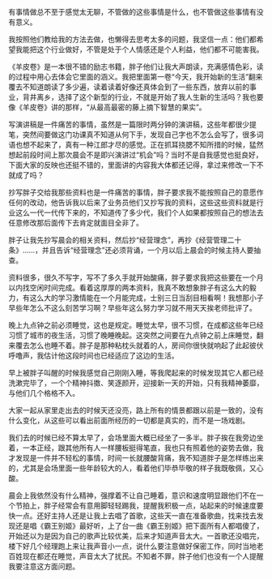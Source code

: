 有事情做总不至于感觉太无聊，不管做的这些事情是什么，也不管做这些事情有没有意义。

我按照他们教给我的方法去做，也懒得去思考太多的问题，我坚信一点：他们都希望我能把这个行业做好，不管是处于个人情感还是个人利益，他们都不可能害我。

《羊皮卷》是一本很不错的励志书籍，胖子他们让我大声朗读，充满感情色彩，读的过程中用心去体会它里面的涵义。我把里面第一卷“今天，我开始新的生活”翻来覆去不知道朗读了多少遍，读着读着好像还真体会到了一些东西，放弃以前的事业，背井离乡，选择了这个新型的行业，不就是开始了我人生新的生活吗？我也要像《羊皮卷》讲的那样，“从最高最密的藤上摘下智慧的果实”。

写演讲稿是一件痛苦的事情，虽然是一篇限时两分钟的演讲稿，这些年都很少提笔，突然间要做这门功课真不知道从何下手，发现自己字也不怎么会写了，很多词语也想不起来了，真有一种江郎才尽的感觉。正在抓耳挠腮不知所措的时候，猛然想起前段时间上那次晨会不是即兴演讲过“机会”吗？当时不是自我感觉也挺良好，下面大家的反映也还挺不错的，里面讲的内容我大体都还记得，拿过来修改一下不就成了吗？

抄写胖子交给我那些资料也是一件痛苦的事情，胖子要求我不能按照自己的意愿作任何的改动，他告诉我以后来了业务员他们又抄写我的资料，这些这些资料就是行业这么一代一代传下来的，不知道传了多少代，我们个人如果都按照自己的想法去任意修改那后面传下去肯定就面目全非了。

胖子让我先抄写晨会的相关资料，然后抄“经营理念”，再抄《经营管理二十条》……，并且告诉“经营理念”还必须背诵，一个月以后上晨会的时候主持人要抽查。

资料很多，很久不写字，写不了多久手就开始酸痛，胖子要求我把这些要在一个月以内找空闲时间完成。看着这厚厚的两本资料，我真不敢想象胖子有这么大的毅力，有这么大的学习激情能在一个月能完成，士别三日当刮目相看啊！我想那小子早些年怎么不这么刻苦学习啊？早些年这么努力学习就不用天天挨老师批评了。

晚上九点钟之前必须睡觉，这也是规定。睡觉太早，很不习惯，在成都这些年已经习惯了城市的夜生活，习惯了晚睡晚起。这突然之间要在九点钟之前上床睡觉，翻来覆去怎么也睡不着。胖子是那种粘枕头就着的人，房间你很快就响起了此起彼伏呼噜声，我估计他这段时间也已经适应了这边的生活。

早上被胖子叫醒的时候我感觉自己刚刚入睡，等我爬起来的时候发现其它人都已经洗漱完毕了，一个个精神抖擞、笑逐颜开，迎接新一天的开始，只有我精神萎靡，与他们几个格格不入。

大家一起从家里走出去的时候天还没亮，路上所有的情景都跟以前是一致的，没有什么变化，从这些可以看出前面所经历的一切都是真实的，而不是一场戏剧。

我们去的时候已经不算太早了，会场里面大概已经坐了一多半。胖子挨在我旁边坐着，一本正经，跟其他所有人一样腰板挺得笔直，我也只有照着他的姿势去做，我才发现是一件并不轻松的事情，时间一长就腰酸背痛，我不知道胖子是怎样练出来的，尤其是会场里面一些年龄较大的人，看着他们毕恭毕敬的样子我既敬佩，又心酸。

晨会上我依然没有什么精神，强撑着不让自己睡着，意识和速度明显跟他们不在一个节拍上，胖子经常会有意用脚轻轻踢我，提醒我积极一点，站起来的时候速度要快一点。还好主持人还是让我上去唱了首歌，这些天一直在准备歌曲，找来找去发现还是唱《霸王别姬》最好听，上了台一曲《霸王别姬》把下面所有人都唱傻了，开始还以为是因为自己的歌声比较优美，后来才知道声音太大。一首歌还没唱完，楼下好几个经理跑上来让我声音小一点，说什么要注意做好保密工作，同时当地老百姓现在都还在睡觉，声音太大了扰民。不知者不罪，胖子他们也没有一个人提醒我要注意这方面问题。

